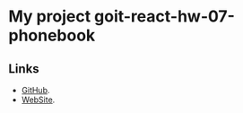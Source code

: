 # My project goit-react-hw-07-phonebook


## Links

- [GitHub](https://github.com/NikolayLemehov/goit-react-hw-07-phonebook).
- [WebSite](https://mykola-leimiekhov-goit-react-hw-06-phonebook.netlify.app/).
